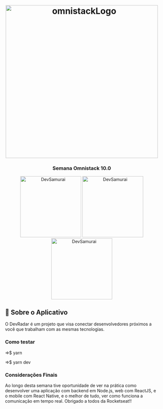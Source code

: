 <h1 align="center">
    <img alt="omnistackLogo" src="https://arturkilldragon.files.wordpress.com/2019/06/omnistack-wallpaper-1920x1080.png" width="500px" />
</h1>

<h3 align="center">
  Semana Omnistack 10.0
</h3>

<p align="center"></blockquote>

<p align="center">
  <img alt="DevSamurai" src="https://lh3.googleusercontent.com/LMHd9wzWu1k186U7L4I8yvH7_Xz_g6Zxc01yY1c8DjVvK-01pulbkQt6k3669E68skA=w720-h310" width="200px" />
  <img alt="DevSamurai" src="https://lh3.googleusercontent.com/IR4pHly0NxS11I8ScMhiAovWeGE7-FYGuhapI7ynPZQ5bW8-fS2wDubENbvDFBFx6l0=w720-h310" width="200px" />
  <img alt="DevSamurai" src="https://lh3.googleusercontent.com/-d6RTMunSCKmgtUoYUnPfcnuPT4ly2pNE3p9xBTIGyZxQEUXomR1rZE2N2iuSmhvWlA=w720-h310" width="200px" />
</p>

## :rocket: Sobre o Aplicativo

O DevRadar é um projeto que visa conectar desenvolvedores próximos a você que trabalham com as mesmas tecnologias.

### Como testar

<p>=>$ yarn</p>
<p>=>$ yarn dev</p>

### Considerações Finais

<p>Ao longo desta semana tive oportunidade de ver na prática como desenvolver uma aplicação com backend em Node.js, web com ReactJS, e o mobile com React Native, e o melhor de tudo, ver como funciona a comunicação em tempo real. Obrigado a todos da Rocketseat!!</p>
